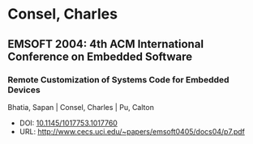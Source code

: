 # Consel, Charles

## EMSOFT 2004: 4th ACM International Conference on Embedded Software

### Remote Customization of Systems Code for Embedded Devices
Bhatia, Sapan | Consel, Charles | Pu, Calton
* DOI: [10.1145/1017753.1017760](https://doi.org/10.1145/1017753.1017760)
* URL: <http://www.cecs.uci.edu/~papers/emsoft0405/docs04/p7.pdf>

